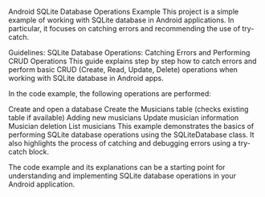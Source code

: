 Android SQLite Database Operations Example
This project is a simple example of working with SQLite database in Android applications. In particular, it focuses on catching errors and recommending the use of try-catch.

Guidelines: SQLite Database Operations: Catching Errors and Performing CRUD Operations
This guide explains step by step how to catch errors and perform basic CRUD (Create, Read, Update, Delete) operations when working with SQLite database in Android apps.

In the code example, the following operations are performed:

Create and open a database
Create the Musicians table (checks existing table if available)
Adding new musicians
Update musician information
Musician deletion
List musicians
This example demonstrates the basics of performing SQLite database operations using the SQLiteDatabase class. It also highlights the process of catching and debugging errors using a try-catch block.

The code example and its explanations can be a starting point for understanding and implementing SQLite database operations in your Android application.
